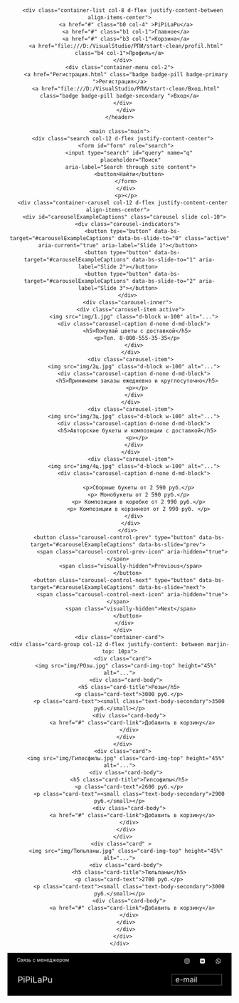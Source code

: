 <!DOCTYPE html>
<html lang="en">
<head>
  <meta charset="UTF-8">
  <meta name="viewport" content="width=device-width, initial-scale=1.0">
  <meta http-equiv="X-UA-Compatible" content="ie=edge">
  <title>Document</title>
  <link rel="stylesheet" href="css/bootstrap.css">
  <link rel="stylesheet" href="css/main.css">
  <link href="https://cdn.jsdelivr.net/npm/bootstrap@5.3.3/dist/css/bootstrap.min.css" rel="stylesheet" integrity="sha384-QWTKZyjpPEjISv5WaRU9OFeRpok6YctnYmDr5pNlyT2bRjXh0JMhjY6hW+ALEwIH" crossorigin="anonymous">
  <script src="https://cdn.jsdelivr.net/npm/bootstrap@5.3.3/dist/js/bootstrap.bundle.min.js" integrity="sha384-YvpcrYf0tY3lHB60NNkmXc5s9fDVZLESaAA55NDzOxhy9GkcIdslK1eN7N6jIeHz" crossorigin="anonymous"></script>
</head>
<body>
    <header class="container-fluid d-flex  align-items-center">  
      <div class="cont col-12 d-flex justify-content-between align-items-center">

      <div class="container-list col-8 d-flex justify-content-between align-items-center">
        <a href="#" class="b0 col-4" >PiPiLaPu</a>
        <a href="#" class="b1 col-1">Главное</a>
        <a href="#" class="b3 col-1">Корзина</a>
        <a href="file:///D:/VisualStudio/РПИ/start-clean/profil.html" class="b4 col-1">Профиль</a>
      </div>
      <div class="container-menu col-2">  
        <a href="Регистрация.html" class="badge badge-pill badge-primary ">Регистрация</a>
        <a href="file:///D:/VisualStudio/РПИ/start-clean/Вход.html" class="badge badge-pill badge-secondary ">Вход</a>
      </div>
        </div>
    </header>

    <main class="main">
      <div class="search col-12 d-flex justify-content-center">
        <form id="form" role="search">
          <input type="search" id="query" name="q"
           placeholder="Поиск"
           aria-label="Search through site content">
          <button>Найти</button>
        </form>
        </div>
        <p></p>
      <div class="container-carusel col-12 d-flex justify-content-center align-items-center"> 
        <div id="carouselExampleCaptions" class="carousel slide col-10"> 
          <div class="carousel-indicators"> 
            <button type="button" data-bs-target="#carouselExampleCaptions" data-bs-slide-to="0" class="active" aria-current="true" aria-label="Slide 1"></button> 
            <button type="button" data-bs-target="#carouselExampleCaptions" data-bs-slide-to="1" aria-label="Slide 2"></button> 
            <button type="button" data-bs-target="#carouselExampleCaptions" data-bs-slide-to="2" aria-label="Slide 3"></button> 
          </div> 
          <div class="carousel-inner"> 
            <div class="carousel-item active"> 
              <img src="img/1.jpg" class="d-block w-100" alt="..."> 
              <div class="carousel-caption d-none d-md-block"> 
                <h5>Покупай цветы с доставкой</h5> 
                <p>Тел. 8-800-555-35-35</p> 
              </div> 
            </div> 
            <div class="carousel-item"> 
              <img src="img/2ц.jpg" class="d-block w-100" alt="..."> 
              <div class="carousel-caption d-none d-md-block"> 
                <h5>Принимаем заказы ежедневно и круглосуточно</h5> 
                <p></p> 
              </div> 
            </div> 
            <div class="carousel-item"> 
              <img src="img/3ц.jpg" class="d-block w-100" alt="..."> 
              <div class="carousel-caption d-none d-md-block"> 
                <h5>Авторские букеты и композиции с доставкой</h5> 
                <p></p> 
              </div> 
            </div> 
            <div class="carousel-item"> 
              <img src="img/4ц.jpg" class="d-block w-100" alt="..."> 
              <div class="carousel-caption d-none d-md-block"> 
                 
                <p>Сборные букеты от 2 590 руб.</p>
                <p> Монобукеты от 2 590 руб.</p>
                <p> Композиции в коробке от 2 990 руб.</p>
                <p> Композиции в корзинеот от 2 990 руб. </p>
              </div> 
            </div> 
          </div> 
          <button class="carousel-control-prev" type="button" data-bs-target="#carouselExampleCaptions" data-bs-slide="prev"> 
            <span class="carousel-control-prev-icon" aria-hidden="true"></span> 
            <span class="visually-hidden">Previous</span> 
          </button> 
          <button class="carousel-control-next" type="button" data-bs-target="#carouselExampleCaptions" data-bs-slide="next"> 
            <span class="carousel-control-next-icon" aria-hidden="true"></span> 
            <span class="visually-hidden">Next</span> 
          </button> 
        </div> 
      </div>
    <div class="container-card">
    <div class="card-group col-12 d-flex justify-content: between marjin-top: 10px">
      <div class="card">
        <img src="img/РОзы.jpg" class="card-img-top" height="45%" alt="...">
        <div class="card-body">
          <h5 class="card-title">Розы</h5>
          <p class="card-text">3000 руб.</p>
          <p class="card-text"><small class="text-body-secondary">3500 руб.</small></p>
          <div class="card-body">
            <a href="#" class="card-link">Добавить в корзину</a>
          </div>
        </div>
      </div>
      <div class="card">
        <img src="img/Гипосфилы.jpg" class="card-img-top" height="45%" alt="...">
        <div class="card-body">
          <h5 class="card-title">Гипсофилы</h5>
          <p class="card-text">2600 руб.</p>
          <p class="card-text"><small class="text-body-secondary">2900 руб.</small></p>
          <div class="card-body">
            <a href="#" class="card-link">Добавить в корзину</a>
          </div>
        </div>
      </div>
      <div class="card" > 
        <img src="img/Тюльпаны.jpg" class="card-img-top" height="45%" alt="...">
        <div class="card-body">
          <h5 class="card-title">Тюльпаны</h5>
          <p class="card-text">2700 руб.</p>
          <p class="card-text"><small class="text-body-secondary">3000 руб.</small></p>
          <div class="card-body">
            <a href="#" class="card-link">Добавить в корзину</a>
          </div>
        </div>
        </div>
      </div>
    </div>
  </main>
  <dno class="dno">
    <div class="dnoo">
      <img src="img/dno.png" alt="dnooo">
    </div>
  </div>
    
  <script src="js/main.js"></script>
</body>
</html>
